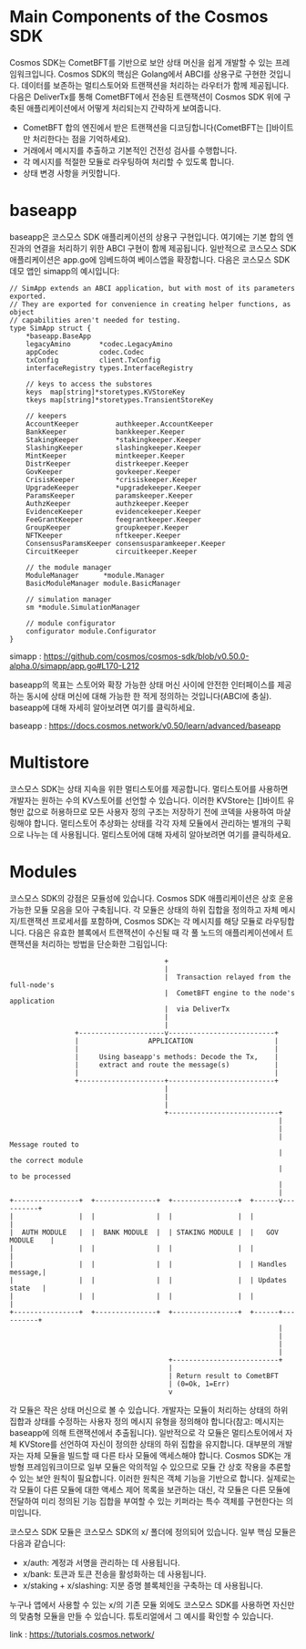 # Main Components of the Cosmos SDK

Cosmos SDK는 CometBFT를 기반으로 보안 상태 머신을 쉽게 개발할 수 있는 프레임워크입니다. Cosmos SDK의 핵심은 Golang에서 ABCI를 상용구로 구현한 것입니다. 데이터를 보존하는 멀티스토어와 트랜잭션을 처리하는 라우터가 함께 제공됩니다. 다음은 DeliverTx를 통해 CometBFT에서 전송된 트랜잭션이 Cosmos SDK 위에 구축된 애플리케이션에서 어떻게 처리되는지 간략하게 보여줍니다.

- CometBFT 합의 엔진에서 받은 트랜잭션을 디코딩합니다(CometBFT는 []바이트만 처리한다는 점을 기억하세요).
- 거래에서 메시지를 추출하고 기본적인 건전성 검사를 수행합니다.
- 각 메시지를 적절한 모듈로 라우팅하여 처리할 수 있도록 합니다.
- 상태 변경 사항을 커밋합니다.

# baseapp

baseapp은 코스모스 SDK 애플리케이션의 상용구 구현입니다. 여기에는 기본 합의 엔진과의 연결을 처리하기 위한 ABCI 구현이 함께 제공됩니다. 일반적으로 코스모스 SDK 애플리케이션은 app.go에 임베드하여 베이스앱을 확장합니다. 다음은 코스모스 SDK 데모 앱인 simapp의 예시입니다:

```
// SimApp extends an ABCI application, but with most of its parameters exported.
// They are exported for convenience in creating helper functions, as object
// capabilities aren't needed for testing.
type SimApp struct {
	*baseapp.BaseApp
	legacyAmino       *codec.LegacyAmino
	appCodec          codec.Codec
	txConfig          client.TxConfig
	interfaceRegistry types.InterfaceRegistry

	// keys to access the substores
	keys  map[string]*storetypes.KVStoreKey
	tkeys map[string]*storetypes.TransientStoreKey

	// keepers
	AccountKeeper         authkeeper.AccountKeeper
	BankKeeper            bankkeeper.Keeper
	StakingKeeper         *stakingkeeper.Keeper
	SlashingKeeper        slashingkeeper.Keeper
	MintKeeper            mintkeeper.Keeper
	DistrKeeper           distrkeeper.Keeper
	GovKeeper             govkeeper.Keeper
	CrisisKeeper          *crisiskeeper.Keeper
	UpgradeKeeper         *upgradekeeper.Keeper
	ParamsKeeper          paramskeeper.Keeper
	AuthzKeeper           authzkeeper.Keeper
	EvidenceKeeper        evidencekeeper.Keeper
	FeeGrantKeeper        feegrantkeeper.Keeper
	GroupKeeper           groupkeeper.Keeper
	NFTKeeper             nftkeeper.Keeper
	ConsensusParamsKeeper consensusparamkeeper.Keeper
	CircuitKeeper         circuitkeeper.Keeper

	// the module manager
	ModuleManager      *module.Manager
	BasicModuleManager module.BasicManager

	// simulation manager
	sm *module.SimulationManager

	// module configurator
	configurator module.Configurator
}
```

simapp : https://github.com/cosmos/cosmos-sdk/blob/v0.50.0-alpha.0/simapp/app.go#L170-L212

baseapp의 목표는 스토어와 확장 가능한 상태 머신 사이에 안전한 인터페이스를 제공하는 동시에 상태 머신에 대해 가능한 한 적게 정의하는 것입니다(ABCI에 충실). baseapp에 대해 자세히 알아보려면 여기를 클릭하세요.

baseapp : https://docs.cosmos.network/v0.50/learn/advanced/baseapp

# Multistore

코스모스 SDK는 상태 지속을 위한 멀티스토어를 제공합니다. 멀티스토어를 사용하면 개발자는 원하는 수의 KV스토어를 선언할 수 있습니다. 이러한 KVStore는 []바이트 유형만 값으로 허용하므로 모든 사용자 정의 구조는 저장하기 전에 코덱을 사용하여 마샬링해야 합니다. 멀티스토어 추상화는 상태를 각각 자체 모듈에서 관리하는 별개의 구획으로 나누는 데 사용됩니다. 멀티스토어에 대해 자세히 알아보려면 여기를 클릭하세요.

# Modules

코스모스 SDK의 강점은 모듈성에 있습니다. Cosmos SDK 애플리케이션은 상호 운용 가능한 모듈 모음을 모아 구축됩니다. 각 모듈은 상태의 하위 집합을 정의하고 자체 메시지/트랜잭션 프로세서를 포함하며, Cosmos SDK는 각 메시지를 해당 모듈로 라우팅합니다. 다음은 유효한 블록에서 트랜잭션이 수신될 때 각 풀 노드의 애플리케이션에서 트랜잭션을 처리하는 방법을 단순화한 그림입니다:

```
                                      +
                                      |
                                      |  Transaction relayed from the full-node's
                                      |  CometBFT engine to the node's application
                                      |  via DeliverTx
                                      |
                                      |
                +---------------------v--------------------------+
                |                 APPLICATION                    |
                |                                                |
                |     Using baseapp's methods: Decode the Tx,    |
                |     extract and route the message(s)           |
                |                                                |
                +---------------------+--------------------------+
                                      |
                                      |
                                      |
                                      +---------------------------+
                                                                  |
                                                                  |
                                                                  |  Message routed to
                                                                  |  the correct module
                                                                  |  to be processed
                                                                  |
                                                                  |
+----------------+  +---------------+  +----------------+  +------v----------+
|                |  |               |  |                |  |                 |
|  AUTH MODULE   |  |  BANK MODULE  |  | STAKING MODULE |  |   GOV MODULE    |
|                |  |               |  |                |  |                 |
|                |  |               |  |                |  | Handles message,|
|                |  |               |  |                |  | Updates state   |
|                |  |               |  |                |  |                 |
+----------------+  +---------------+  +----------------+  +------+----------+
                                                                  |
                                                                  |
                                                                  |
                                                                  |
                                       +--------------------------+
                                       |
                                       | Return result to CometBFT
                                       | (0=Ok, 1=Err)
                                       v
```

각 모듈은 작은 상태 머신으로 볼 수 있습니다. 개발자는 모듈이 처리하는 상태의 하위 집합과 상태를 수정하는 사용자 정의 메시지 유형을 정의해야 합니다(참고: 메시지는 baseapp에 의해 트랜잭션에서 추출됩니다). 일반적으로 각 모듈은 멀티스토어에서 자체 KVStore를 선언하여 자신이 정의한 상태의 하위 집합을 유지합니다. 대부분의 개발자는 자체 모듈을 빌드할 때 다른 타사 모듈에 액세스해야 합니다. Cosmos SDK는 개방형 프레임워크이므로 일부 모듈은 악의적일 수 있으므로 모듈 간 상호 작용을 추론할 수 있는 보안 원칙이 필요합니다. 이러한 원칙은 객체 기능을 기반으로 합니다. 실제로는 각 모듈이 다른 모듈에 대한 액세스 제어 목록을 보관하는 대신, 각 모듈은 다른 모듈에 전달하여 미리 정의된 기능 집합을 부여할 수 있는 키퍼라는 특수 객체를 구현한다는 의미입니다.

코스모스 SDK 모듈은 코스모스 SDK의 x/ 폴더에 정의되어 있습니다. 일부 핵심 모듈은 다음과 같습니다:

- x/auth: 계정과 서명을 관리하는 데 사용됩니다.
- x/bank: 토큰과 토큰 전송을 활성화하는 데 사용됩니다.
- x/staking + x/slashing: 지분 증명 블록체인을 구축하는 데 사용됩니다.

누구나 앱에서 사용할 수 있는 x/의 기존 모듈 외에도 코스모스 SDK를 사용하면 자신만의 맞춤형 모듈을 만들 수 있습니다. 튜토리얼에서 그 예시를 확인할 수 있습니다.

link : https://tutorials.cosmos.network/
